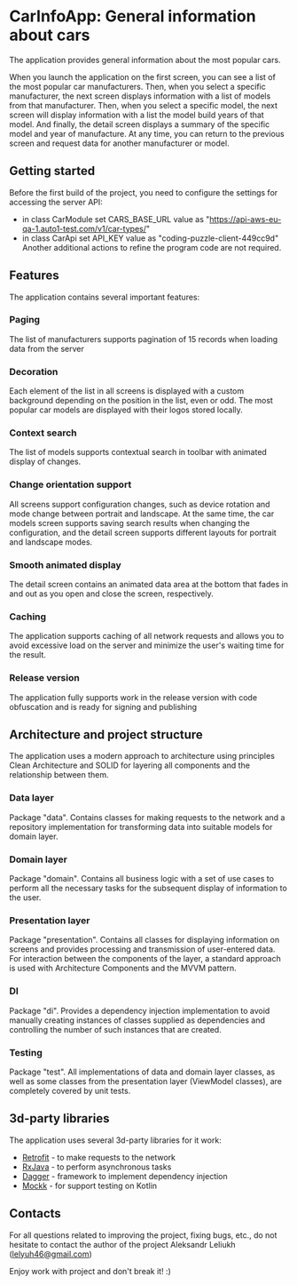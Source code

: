 # CarInfoApp: General information about cars

The application provides general information about the most popular cars.

When you launch the application on the first screen, you can see a list of the most popular car manufacturers.
Then, when you select a specific manufacturer, the next screen displays information with a list of models from that manufacturer.
Then, when you select a specific model, the next screen will display information with a list the model build years of that model.
And finally, the detail screen displays a summary of the specific model and year of manufacture.
At any time, you can return to the previous screen and request data for another manufacturer or model.

## Getting started
Before the first build of the project, you need to configure the settings for accessing the server API:
- in class CarModule set CARS_BASE_URL value as "https://api-aws-eu-qa-1.auto1-test.com/v1/car-types/"
- in class CarApi set API_KEY value as "coding-puzzle-client-449cc9d"
Another additional actions to refine the program code are not required.

## Features
The application contains several important features:

### Paging
The list of manufacturers supports pagination of 15 records when loading data from the server

### Decoration
Each element of the list in all screens is displayed with a custom background depending on the position in the list, even or odd.
The most popular car models are displayed with their logos stored locally.

### Context search
The list of models supports contextual search in toolbar with animated display of changes.

### Change orientation support
All screens support configuration changes, such as device rotation and mode change between portrait and landscape.
At the same time, the car models screen supports saving search results when changing the configuration, 
and the detail screen supports different layouts for portrait and landscape modes.

### Smooth animated display
The detail screen contains an animated data area at the bottom that fades in and out as you open and close the screen, respectively.

### Caching
The application supports caching of all network requests and allows you to avoid excessive load on the server
and minimize the user's waiting time for the result.

### Release version
The application fully supports work in the release version with code obfuscation and is ready for signing and publishing

## Architecture and project structure
The application uses a modern approach to architecture using principles Clean Architecture and SOLID for layering all components
and the relationship between them.

### Data layer
Package "data". Contains classes for making requests to the network and a repository implementation for transforming data into suitable models
for domain layer.

### Domain layer
Package "domain". Contains all business logic with a set of use cases to perform all the necessary tasks for the subsequent display
of information to the user.

### Presentation layer
Package "presentation". Contains all classes for displaying information on screens and provides processing and transmission of user-entered data.
For interaction between the components of the layer, a standard approach is used with Architecture Components and the MVVM pattern.

### DI
Package "di". Provides a dependency injection implementation to avoid manually creating instances of classes supplied as dependencies
and controlling the number of such instances that are created.

### Testing
Package "test". All implementations of data and domain layer classes, as well as some classes from the presentation layer (ViewModel classes),
are completely covered by unit tests.

## 3d-party libraries
The application uses several 3d-party libraries for it work:
- [Retrofit](https://github.com/square/retrofit) - to make requests to the network
- [RxJava](https://github.com/ReactiveX/RxJava) - to perform asynchronous tasks
- [Dagger](https://github.com/google/dagger) - framework to implement dependency injection
- [Mockk](https://mockk.io/) - for support testing on Kotlin

## Contacts
For all questions related to improving the project, fixing bugs, etc., do not hesitate to contact the author of the project
Aleksandr Leliukh (lelyuh46@gmail.com)

Enjoy work with project and don't break it! :)

